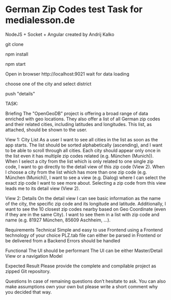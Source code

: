 # German Zip Codes test Task for medialesson.de
NodeJS + Socket + Angular
created by Andrij Kalko


git clone

npm install

npm start

Open in browser http://localhost:9021
wait for data loading

choose one of the city and select district

push "details"

TASK:

Briefing
The "OpenGeoDB" project is offering a broad range of data enriched with geo locations. They also offer a list of all German zip codes and their related cities, including latitudes and longitudes. This list, as attached, should be shown to the user.

View 1: City List
As a user I want to see all cities in the list as soon as the app starts. The list should be sorted alphabetically (ascending), and I want to be able to scroll through all cities. Each city should appear only once in the list even it has multiple zip codes related (e.g. München (Munich)). When I select a city from the list which is only related to one single zip code, I want to go directly to the detail view of this zip code (View 2).
When I choose a city from the list which has more than one zip code (e.g. München (Munich)), I want to see a view (e.g. Dialog) where I can select the exact zip code I want to see more about. Selecting a zip code from this view leads me to its detail view (View 2).

View 2: Details
On the detail view I can see basic information as the name of the city, the specific zip code and its longitude and latitude. Additionally, I want to see the 10 closest zip codes nearby based on Geo Coordinate (even if they are in the same City). I want to see them in a list with zip code and name (e.g. 81927 München, 85609 Aschheim, ...).

Requirements
Technical
Simple and easy to use Frontend using a Frontend technology of your choice
PLZ.tab file can either be parsed in Frontend or be delivered from a Backend
Errors should be handled

Functional
The UI should be performant
The UI can be either Master/Detail View or a navigation Model

Expected Result
Please provide the complete and compilable project as zipped Git repository.

Questions
In case of remaining questions don’t hesitate to ask. You can also make assumptions own your own but please write a short comment why you decided that way.
